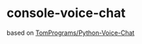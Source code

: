 # console-voice-chat

based on [TomPrograms/Python-Voice-Chat](https://github.com/TomPrograms/Python-Voice-Chat)